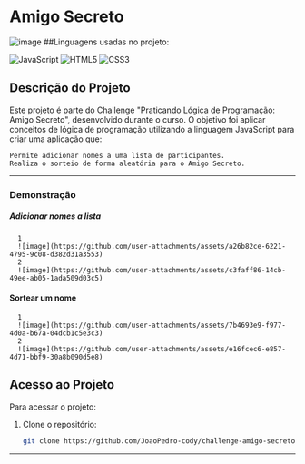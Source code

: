 # Amigo Secreto
![image](https://github.com/user-attachments/assets/94589d09-c4b9-4364-90bc-5d2f24113a87)
##Linguagens usadas no projeto:

  ![JavaScript](https://img.shields.io/badge/JavaScript-F7DF1E?style=for-the-badge&logo=javascript&logoColor=black)
  ![HTML5](https://img.shields.io/badge/HTML5-E34F26?style=for-the-badge&logo=html5&logoColor=white)
  ![CSS3](https://img.shields.io/badge/CSS3-1572B6?style=for-the-badge&logo=css3&logoColor=white)

## Descrição do Projeto
Este projeto é parte do Challenge "Praticando Lógica de Programação: Amigo Secreto", desenvolvido durante o curso. O objetivo foi aplicar conceitos de lógica de programação utilizando a linguagem JavaScript para criar uma aplicação que:

    Permite adicionar nomes a uma lista de participantes.
    Realiza o sorteio de forma aleatória para o Amigo Secreto.

---

### Demonstração
##### Adicionar nomes a lista  
      1
      ![image](https://github.com/user-attachments/assets/a26b82ce-6221-4795-9c08-d382d31a3553)
      2
      ![image](https://github.com/user-attachments/assets/c3faff86-14cb-49ee-ab05-1ada509d03c5)
#### Sortear um nome
      1
      ![image](https://github.com/user-attachments/assets/7b4693e9-f977-4d0a-b67a-04dcb1c5e3c3)
      2
      ![image](https://github.com/user-attachments/assets/e16fcec6-e857-4d71-bbf9-30a8b090d5e8)

## Acesso ao Projeto
Para acessar o projeto:
1. Clone o repositório:
   ```bash
   git clone https://github.com/JoaoPedro-cody/challenge-amigo-secreto.git


---

